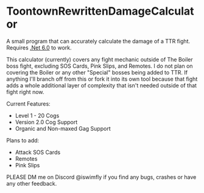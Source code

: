 # ToontownRewrittenDamageCalculator
A small program that can accurately calculate the damage of a TTR fight. Requires [.Net 6.0](https://dotnet.microsoft.com/en-us/download) to work.

This calculator (currently) covers any fight mechanic outside of The Boiler boss fight, excluding SOS Cards, Pink Slips, and Remotes. 
I do not plan on covering the Boiler or any other "Special" bosses being added to TTR. 
If anything I'll branch off from this or fork it into its own tool because that fight adds a whole additional layer of complexity that isn't needed outside of that fight right now.

Current Features:
- Level 1 - 20 Cogs
- Version 2.0 Cog Support
- Organic and Non-maxed Gag Support

Plans to add:
- Attack SOS Cards
- Remotes
- Pink Slips

PLEASE DM me on Discord @iswimfly if you find any bugs, crashes or have any other feedback.
